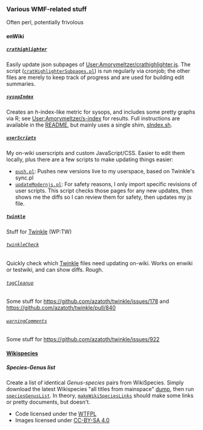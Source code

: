 ### Various WMF-related stuff
Often perl, potentially frivolous

#### enWiki
##### [`crathighlighter`](./crathighlighter/)
Easily update json subpages of [User:Amorymeltzer/crathighlighter.js](https://en.wikipedia.org/wiki/User:Amorymeltzer/crathighlighter.js).  The script ([`cratHighlighterSubpages.pl`](./crathighlighter/cratHighlighterSubpages.pl)) is run regularly via cronjob; the other files are merely to keep track of progress and are used for building edit summaries.
##### [`sysopIndex`](./sysopIndex/)
Creates an *h*-index-like metric for sysops, and includes some pretty graphs via R; see [User:Amorymeltzer/s-index](https://en.wikipedia.org/wiki/User:Amorymeltzer/s-index) for results.  Full instructions are available in the [README](./sysopIndex/README.md), but mainly uses a single shim, [sIndex.sh](./sysopIndex/sIndex.sh).
##### [`userScripts`](./userScripts/)
My on-wiki userscripts and custom JavaScript/CSS.  Easier to edit them locally, plus there are a few scripts to make updating things easier:
- [`push.pl`](./userScripts/push.pl): Pushes new versions live to my userspace, based on Twinkle's sync.pl
- [`updateModernjs.pl`](./userScripts/updateModernjs.pl): For safety reasons, I only import specific revisions of user scripts.  This script checks those pages for any new updates, then shows me the diffs so I can review them for safety, then updates my js file.
##### [`twinkle`](./twinkle/)
Stuff for [Twinkle](https://github.com/azatoth/twinkle) (WP:TW)
###### [`twinkleCheck`](./twinkle/twinkleCheck.pl)
Quickly check which [Twinkle](https://github.com/azatoth/twinkle/) files need updating on-wiki.  Works on enwiki or testwiki, and can show diffs.  Rough.
###### [`tagCleanup`](./twinkle/tagCleanup/)
Some stuff for https://github.com/azatoth/twinkle/issues/178 and https://github.com/azatoth/twinkle/pull/840
###### [`warningComments`](./twinkle/warningComments/)
Some stuff for https://github.com/azatoth/twinkle/issues/922

#### [Wikispecies](./wikispecies/)
##### Species-Genus list
Create a list of identical *Genus-species* pairs from WikiSpecies.  Simply download the latest Wikispecies "all titles from mainspace" [dump](http://dumps.wikimedia.org/backup-index.html), then run [`speciesGenusList`](./wikispecies/speciesGenusList.pl).  In theory, [`makeWikiSpeciesLinks`](./wikispecies/makeWikiSpeciesLinks.pl) should make some links or pretty documents, but doesn't.

* Code licensed under the [WTFPL](http://www.wtfpl.net/)
* Images licensed under [CC-BY-SA 4.0](https://creativecommons.org/licenses/by-sa/4.0/)

